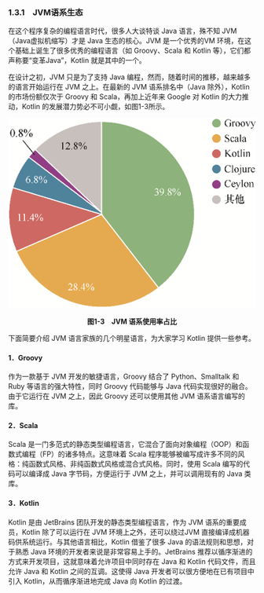 ### 1.3.1　JVM语系生态

在这个程序复杂的编程语言时代，很多人大谈特谈 Java 语言，殊不知 JVM（Java虚拟机缩写）才是 Java 生态的核心。JVM 是一个优秀的VM 环境，在这个基础上诞生了很多优秀的编程语言（如 Groovy、Scala 和 Kotlin 等），它们都声称要“变革Java”，Kotlin 就是其中的一个。

在设计之初，JVM 只是为了支持 Java 编程，然而，随着时间的推移，越来越多的语言开始运行在 JVM 之上。在最新的 JVM 语系排名中（Java 除外），Kotlin 的市场份额仅次于 Groovy 和 Scala，再加上近年来 Google 对 Kotlin 的大力推动，Kotlin 的发展潜力势必不可小觑，如图1-3所示。

![7.png](../images/7.png)
<center class="my_markdown"><b class="my_markdown">图1-3　JVM 语系使用率占比</b></center>

下面简要介绍 JVM 语言家族的几个明星语言，为大家学习 Kotlin 提供一些参考。

#### 1．Groovy

作为一款基于 JVM 开发的敏捷语言，Groovy 结合了 Python、Smalltalk 和 Ruby 等语言的强大特性，同时 Groovy 代码能够与 Java 代码实现很好的融合。由于它运行在 JVM 之上，因此 Groovy 还可以使用其他 JVM 语系语言编写的库。

#### 2．Scala

Scala 是一门多范式的静态类型编程语言，它混合了面向对象编程（OOP）和函数式编程（FP）的诸多特点。这意味着 Scala 程序能够被编写成许多不同的风格：纯函数式风格、非纯函数式风格或混合式风格。同时，使用 Scala 编写的代码可以编译成 Java 字节码，方便运行于 JVM 之上，并可以调用现有的 Java 类库。

#### 3．Kotlin

Kotlin 是由 JetBrains 团队开发的静态类型编程语言，作为 JVM 语系的重要成员，Kotlin 除了可以运行在 JVM 环境上之外，还可以绕过JVM 直接编译成机器码供系统运行。与其他语言相比，Kotlin 借鉴了很多 Java 的语法规则和思想，对于熟悉 Java 环境的开发者来说是非常容易上手的。JetBrains 推荐以循序渐进的方式来开发项目，这就意味着允许项目中同时存在 Java 和 Kotlin 代码文件，而且允许 Java 和 Kotlin 之间的互调。这使得 Java 开发者可以很方便地在已有项目中引入 Kotlin，从而循序渐进地完成 Java 向 Kotlin 的过渡。

